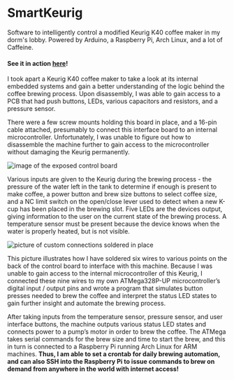 # SmartKeurig

Software to intelligently control a modified Keurig K40 coffee maker in my dorm's lobby.  Powered by Arduino, a Raspberry Pi, Arch Linux, and a lot of Caffeine.

#### See it in action [here](https://www.youtube.com/watch?v=fpo8ZUwcHW0)!

I took apart a Keurig K40 coffee maker to take a look at its internal embedded systems and gain a better understanding of the logic behind the coffee brewing process.  Upon disassembly, I was able to gain access to a PCB that had push buttons, LEDs, various capacitors and resistors, and a pressure sensor. 

There were a few screw mounts holding this board in place, and a 16-pin cable attached, presumably to connect this interface board to an internal microcontroller.  Unfortunately, I was unable to figure out how to disassemble the machine further to gain access to the microcontroller without damaging the Keurig permanently.

![image of the exposed control board](https://raw.githubusercontent.com/shane1027/SmartKeurig/master/Disassembly.jpg)

Various inputs are given to the Keurig during the brewing process - the pressure of the water left in the tank to determine if enough is present to make coffee, a power button and brew size buttons to select coffee size, and a NC limit switch on the open/close lever used to detect when a new K-cup has been placed in the brewing slot.  Five LEDs are the devices output, giving information to the user on the current state of the brewing process.  A temperature sensor must be present because the device knows when the water is properly heated, but is not visible.

![picture of custom connections soldered in place](https://raw.githubusercontent.com/shane1027/SmartKeurig/master/Connections.jpg)


This picture illustrates how I have soldered six wires to various points on the back of the control board to interface with this machine.  Because I was unable to gain access to the internal microcontroller of this Keurig, I connected these nine wires to my own ATMega328P-UP microcontroller’s digital input / output pins and wrote a program that simulates button presses needed to brew the coffee and interpret the status LED states to gain further insight and automate the brewing process.

After taking inputs from the temperature sensor, pressure sensor, and user interface buttons, the machine outputs various status LED states and connects power to a pump’s motor in order to brew the coffee.  The ATMega takes serial commands for the brew size and time to start the brew, and this in turn is connected to a Raspberry Pi running Arch Linux for ARM machines.  **Thus, I am able to set a crontab for daily brewing automation, and can also SSH into the Raspberry Pi to issue commands to brew on demand from anywhere in the world with internet access!**
